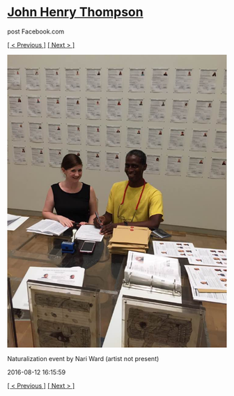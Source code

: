 # [John Henry Thompson](../README.md)
post Facebook.com

[[ < Previous ]](2016-08-12-1.md) [[ Next > ]](2016-08-11-1.md)

[![](../media/2016-08-12/Naturalization-event-by-Nari-Ward-artist-not-present.jpg)](../README.md)

Naturalization event by Nari Ward (artist not present)

2016-08-12 16:15:59

[[ < Previous ]](2016-08-12-1.md) [[ Next > ]](2016-08-11-1.md)